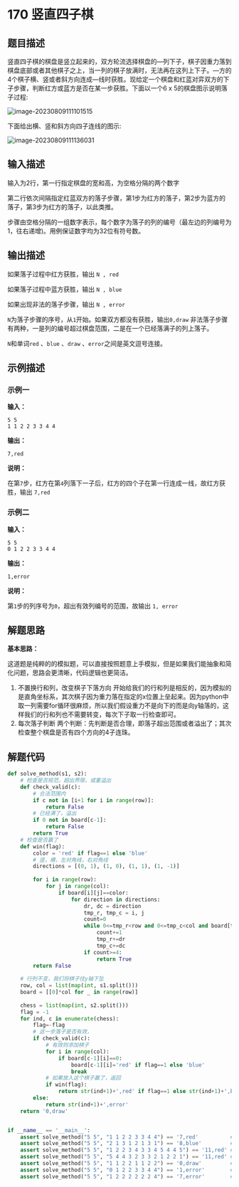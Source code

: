 # 170 竖直四子棋

## 题目描述

竖直四子棋的棋盘是竖立起来的，双方轮流选择棋盘的—列下子，棋子因重力落到棋盘底部或者其他棋子之上，当一列的棋子放满时，无法再在这列上下子。—方的4个棋子横、竖或者斜方向连成—线时获胜。现给定一个棋盘和红蓝对弈双方的下子步骤，判断红方或蓝方是否在某一步获胜。下面以一个6 x 5的棋盘图示说明落子过程:

![image-20230809111101515](../../../AppData/Roaming/Typora/typora-user-images/image-20230809111101515.png)

下面给出横、竖和斜方向四子连线的图示:

![image-20230809111136031](../../../AppData/Roaming/Typora/typora-user-images/image-20230809111136031.png)

## 输入描述

输入为2行，第一行指定棋盘的宽和高，为空格分隔的两个数字

第二行依次间隔指定红蓝双方的落子步骤，第1步为红方的落子，第2步为蓝方的落子，第3步为红方的落子，以此类推。

步骤由空格分隔的一组数字表示，每个数字为落子的列的编号（最左边的列编号为1，往右递增)。用例保证数字均为32位有符号数。

## 输出描述

如果落子过程中红方获胜，输出 `N , red `

如果落子过程中蓝方获胜，输出 `N , blue `

如果出现非法的落子步骤，输出 `N , error `

`N`为落子步骤的序号，从`1`开始。如果双方都没有获胜，输出`0,draw` 
非法落子步骤有两种，一是列的编号超过棋盘范围，二是在一个已经落满子的列上落子。

`N`和单词`red` 、`blue` 、`draw` 、`error`之间是英文逗号连接。



## 示例描述

### 示例一

**输入：**

```text
5 5
1 1 2 2 3 3 4 4
```



**输出：**

```text
7,red
```

**说明：**

在第`7`步，红方在第`4`列落下一子后，红方的四个子在第一行连成一线，故红方获胜，输出 `7,red`



### 示例二

**输入：**

```text
5 5
0 1 2 2 3 3 4 4
```



**输出：**

```text
1,error
```

**说明：**

第`1`步的列序号为`0`，超出有效列编号的范围，故输出 `1, error`



## 解题思路

**基本思路：**

这道题是纯粹的的模拟题，可以直接按照题意上手模拟，但是如果我们能抽象和简化问题，思路会更清晰，代码逻辑也更简洁。

1. 不置换行和列，改变棋子下落方向
   开始给我们的行和列是相反的，因为模拟的是直角坐标系，其次棋子因为重力落在指定的x位置上垒起来。因为python中取一列需要for循环很麻烦，所以我们假设重力不是向下的而是向y轴落的，这样我们的行和列也不需要转变，每次下子取一行检查即可。
2. 每次落子判断
   两个判断：先判断是否合理，即落子超出范围或者溢出了；其次检查整个棋盘是否有四个方向的4子连珠。

## 解题代码

```python
def solve_method(s1, s2):
    # 检查是否规范，超出界限，或重溢出
    def check_valid(c):
        # 合法范围内
        if c not in [i+1 for i in range(row)]:
            return False
        # 已经满了，溢出
        if 0 not in board[c-1]:
            return False
        return True
    # 检查是否赢了
    def win(flag):
        color = 'red' if flag==1 else 'blue'
        # 竖，横，左对角线，右对角线
        directions = [(0, 1), (1, 0), (1, 1), (1, -1)]
        
        for i in range(row):
            for j in range(col):
                if board[i][j]==color:
                    for direction in directions:
                        dr, dc = direction
                        tmp_r, tmp_c = i, j
                        count=0
                        while 0<=tmp_r<row and 0<=tmp_c<col and board[tmp_r][tmp_c]==color:
                            count+=1
                            tmp_r+=dr
                            tmp_c+=dc
                        if count>=4:
                            return True
        return False
        
    # 行列不变，我们将棋子往y轴下坠
    row, col = list(map(int, s1.split()))
    board = [[0]*col for _ in range(row)]
    
    chess = list(map(int, s2.split()))
    flag = -1
    for ind, c in enumerate(chess):
        flag=-flag
        # 这一步落子是否有效，
        if check_valid(c):
            # 有效则添加棋子
            for i in range(col):
                if board[c-1][i]==0:
                    board[c-1][i]='red' if flag==1 else 'blue'
                    break
            # 如果放入这个棋子赢了，返回
            if win(flag):
                return str(ind+1)+',red' if flag==1 else str(ind+1)+',blue'
        else:
            return str(ind+1)+',error'
    return '0,draw'


if __name__ == '__main__':
    assert solve_method("5 5", "1 1 2 2 3 3 4 4") == '7,red'          # 横
    assert solve_method("5 5", "2 1 3 1 2 1 3 1") == '8,blue'         # 竖
    assert solve_method("5 5", "1 2 2 3 4 3 3 4 5 4 4 5") == '11,red' # 左对角
    assert solve_method("5 5", "5 4 4 3 2 3 3 2 1 2 2 1") == '11,red' # 右对角
    assert solve_method("5 5", "1 1 2 2 1 1 2 2") == '0,draw'         # 平局
    assert solve_method("5 5", "0 1 2 2 3 3 4 4") == '1,error'        # 超出范围
    assert solve_method("5 5", "1 2 2 2 2 2 2 4") == '7,error'        # 放置溢出
```



